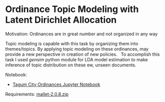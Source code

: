 # Ordinance Topic Modeling with Latent Dirichlet Allocation

Motivation: Ordinances are in great number and not organized in any way

Topic modeling is capable with this task by organizing them into themes/topics. 
By applying topic modeling on these ordinances, may provide a new perspective in creation of new policies. 
 
To accomplish this task I used _gensim_ python module for LDA model estimation to make inference of topic distribution on these ew, unseen documents. 

Notebook:

- <a href="https://nbviewer.jupyter.org/github/crorsavir54/Ordinances_LDA/blob/main/LDA-TAGUM.ipynb" target="_blank">Tagum City Ordinances Jupyter Notebook</a>

Requirements: <a href="http://mallet.cs.umass.edu/dist/mallet-2.0.8.zip" target="_blank">mallet-2.0.8.zip</a>
